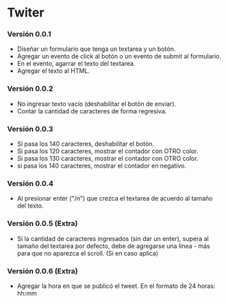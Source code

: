 # Twiter
### Versión 0.0.1
- Diseñar un formulario que tenga un textarea y un botón.
- Agregar un evento de click al botón o un evento de submit al formulario.
- En el evento, agarrar el texto del textarea.
- Agregar el texto al HTML.

### Versión 0.0.2
- No ingresar texto vacío (deshabilitar el botón de enviar).
- Contar la cantidad de caracteres de forma regresiva.

### Versión 0.0.3
- Si pasa los 140 caracteres, deshabilitar el botón.
- Si pasa los 120 caracteres, mostrar el contador con OTRO color.
- Si pasa los 130 caracteres, mostrar el contador con OTRO color.
- si pasa los 140 caracteres, mostrar el contador en negativo.

### Versión 0.0.4
- Al presionar enter ("/n") que crezca el textarea de acuerdo al tamaño del texto.

### Versión 0.0.5 (Extra)
- Si la cantidad de caracteres ingresados (sin dar un enter), supera al tamaño del textarea por defecto, debe de agregarse una línea - más para que no aparezca el scroll. (Si en caso aplica)

### Versión 0.0.6 (Extra)
- Agregar la hora en que se publicó el tweet. En el formato de 24 horas: hh:mm
